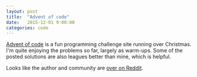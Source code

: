 ```yaml
---
layout: post
title:  "Advent of code"
date:   2015-12-01 9:00:00
categories: code 
---
```


[Advent of code][advent] is a fun programming challenge site running over Christmas. I'm quite enjoying the problems so far, largely as warm-ups. Some of the posted solutions are also leagues better than mine, which is helpful.

Looks like the author and community are [over on Reddit][reddit].

[advent]: http://adventofcode.com
[reddit]: https://www.reddit.com/r/adventofcode/
